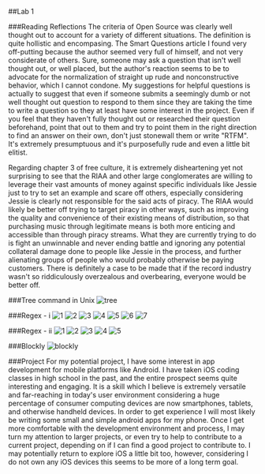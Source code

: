 ##Lab 1

###Reading Reflections
The criteria of Open Source was clearly well thought out to account for a variety of different situations. The definition is quite hollistic and encompasing. The Smart Questions article I found very off-putting because the author seemed very full of himself, and not very considerate of others. Sure, someone may ask a question that isn't well thought out, or well placed, but the author's reaction seems to be to advocate for the normalization of straight up rude and nonconstructive behavior, which I cannot condone. My suggestions for helpful questions is actually to suggest that even if someone submits a seemingly dumb or not well thought out question to respond to them since they are taking the time to write a question so they at least have some interest in the project. Even if you feel that they haven't fully thought out or researched their question beforehand, point that out to them and try to point them in the right direction to find an answer on their own, don't just stonewall them or write "RTFM". It's extremely presumptuous and it's purposefully rude and even a little bit elitist.

Regarding chapter 3 of free culture, it is extremely disheartening yet not surprising to see that the RIAA and other large conglomerates are willing to leverage their vast amounts of money against specific individuals like Jessie just to try to set an example and scare off others, especially considering Jessie is clearly not responsible for the said acts of piracy. The RIAA would likely be better off trying to target piracy in other ways, such as improving the quality and convenience of their existing means of distribution, so that purchasing music through legitimate means is both more enticing and accessible than through piracy streams. What they are currently trying to do is fight an unwinnable and never ending battle and ignoring any potential collateral damage done to people like Jessie in the process, and further alienating groups of people who would probably otherwise be paying customers. There is definitely a case to be made that if the record industry wasn't so riddiculously overzealous and overbearing, everyone would be better off.

###Tree command in Unix
![tree](http://i.imgur.com/5RMoG5x.png)

###Regex - i
![1](http://i.imgur.com/Tnw6a7L.png)
![2](http://i.imgur.com/jYhMygZ.png)
![3](http://i.imgur.com/uqQbKeK.png)
![4](http://i.imgur.com/FiCOb1P.png)
![5](http://i.imgur.com/dUnGDt4.png)
![6](http://i.imgur.com/o7e2igs.png)
![7](http://i.imgur.com/B7MwfXh.png)

###Regex - ii
![1](http://i.imgur.com/2ruiPiT.png)
![2](http://i.imgur.com/2MSrwLW.png)
![3](http://i.imgur.com/Nd3hY0Y.png)
![4](http://i.imgur.com/KjJGcBe.png)
![5](http://i.imgur.com/poWrFBl.png)

###Blockly
![blockly](http://i.imgur.com/OBpk8Ze.png)

###Project 
For my potential project, I have some interest in app development for mobile platforms like Android. I have taken iOS coding classes in high school in the past, and the entire prospect seems quite interesting and engaging. It is a skill which I believe is extremely versatile and far-reaching in today's user environment considering a huge percentage of consumer computing devices are now smartphones, tablets, and otherwise handheld devices. In order to get experience I will most likely be writing some small and simple android apps for my phone. Once I get more comfortable with the development environment and process, I may turn my attention to larger projects, or even try to help to contribute to a current project, depending on if I can find a good project to contribute to. I may potentially return to explore iOS a little bit too, however, considering I do not own any iOS devices this seems to be more of a long term goal.